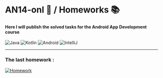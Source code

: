 # **AN14-onl** :iphone: **/ Homeworks** :books:
#### Here I will publish the solved tasks for the Android App Development course
![Java](https://img.shields.io/badge/java-%23ED8B00?style=for-the-badge&logo=coffeescript&logoColor=white) ![Kotlin](https://img.shields.io/badge/Kotlin-blueviolet?style=for-the-badge&logo=Kotlin&logoColor=blue) ![Android](https://img.shields.io/badge/Android-green?style=for-the-badge&logo=android&logoColor=black) ![IntelliJ](https://img.shields.io/badge/IntelliJ_IDEA-black?style=for-the-badge&logo=intellijidea&logoColor=white) 
___
### The last homework :
[![Homework](https://icons.iconarchive.com/icons/papirus-team/papirus-places/256/folder-yellow-java-icon.png "Go to directory")](src/HW11)

